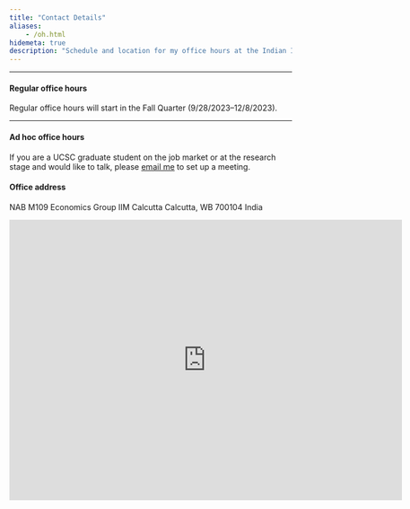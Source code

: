 ```yaml
---
title: "Contact Details"
aliases:
    - /oh.html
hidemeta: true
description: "Schedule and location for my office hours at the Indian Institute of Management, Calcutta."
---
```


--- 

#### Regular office hours

Regular office hours will start in the Fall Quarter (9/28/2023–12/8/2023). 

---

#### Ad hoc office hours

If you are a UCSC graduate student on the job market or at the research stage and would like to talk, please [email me](mailto:pamichai@ucsc.edu) to set up a meeting.

#### Office address

NAB M109
Economics Group
IIM Calcutta
Calcutta, WB 700104
India

<iframe src="https://www.google.com/maps/embed?pb=!1m14!1m8!1m3!1d14750.328439752688!2d88.2996716!3d22.4447493!3m2!1i1024!2i768!4f13.1!3m3!1m2!1s0x3a027ac1d54d8157%3A0x6f58f14f2ba7d42!2sIndian%20Institute%20Of%20Management%E2%80%93Calcutta%20(IIM%E2%80%93Calcutta)!5e0!3m2!1sen!2sin!4v1690358034564!5m2!1sen!2sin" width="700" height="500" style="border:0;" allowfullscreen="" loading="lazy" referrerpolicy="no-referrer-when-downgrade"></iframe>
